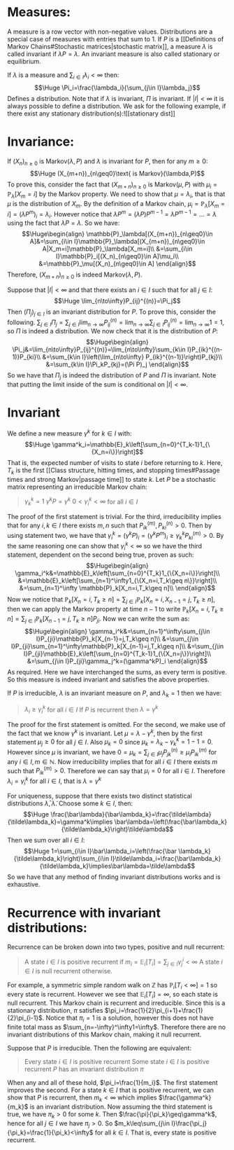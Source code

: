 
# Measures:

A measure is a row vector with non-negative values. Distributions are a special case of measures with entries that sum to $1$. If $P$ is a [[Definitions of Markov Chains#Stochastic matrices|stochastic matrix]], a measure $\lambda$ is called invariant if $\lambda P=\lambda$. An invariant measure is also called stationary or equilibrium.

If $\lambda$ is a measure and $\sum_{i\in I}\lambda_i<\infty$ then:$$\Huge \Pi_i=\frac{\lambda_i}{\sum_{j\in I}\lambda_j}$$Defines a distribution. Note that if $\lambda$ is invariant, $\Pi$ is invariant. If $|I|<\infty$ it is always possible to define a distribution. We ask for the following example, if there exist any stationary distribution(s):![[stationary dist]]
# Invariance:

If $(X_n)_{n\geq0}$ is $\text{Markov}(\lambda,P)$ and $\lambda$ is invariant for $P$, then for any $m\geq0$:$$\Huge (X_{m+n})_{n\geq0}\text{ is Markov}(\lambda,P)$$To prove this, consider the fact that $(X_{m+n})_{n\geq0}$ is $\text{Markov}(\mu,P)$ with $\mu_i=\mathbb{P}_\lambda[X_m=i]$ by the Markov property. We need to show that $\mu=\lambda_i$, that is that $\mu$ is the distribution of $X_m$. By the definition of a Markov chain, $\mu_i=\mathbb{P}_\lambda[X_m=i]=(\lambda P^m)_i=\lambda_i$. However notice that $\lambda P^m=(\lambda P)P^{m-1}=\lambda P^{m-1}=\dots=\lambda$ using the fact that $\lambda P=\lambda$. So we have:$$\Huge\begin{align}
\mathbb{P}_\lambda[(X_{m+n})_{n\geq0}\in A]&=\sum_{i\in I}\mathbb{P}_\lambda[(X_{m+n})_{n\geq0}\in A|X_m=i]\mathbb{P}_\lambda[X_m=i]\\
&=\sum_{i\in I}\mathbb{P}_i[(X_n)_{n\geq0}\in A]\mu_i\\
&=\mathbb{P}_\mu[(X_n)_{n\geq0}\in A]
\end{align}$$Therefore, $(X_{m+n})_{n\geq0}$ is indeed $\text{Markov}(\lambda,P)$.

Suppose that $|I|<\infty$ and that there exists an $i\in I$ such that for all $j\in I$:$$\Huge \lim_{n\to\infty}P_{ij}^{(n)}=\Pi_j$$Then $(\Pi_j)_{j\in I}$ is an invariant distribution for $P$. To prove this, consider the following. $\sum_{j\in I}\Pi_j=\sum_{j\in I}\lim_{n\to\infty}P_{ij}^{(n)}=\lim_{n\to\infty}\sum_{j\in I}P_{ij}^{(n)}=\lim_{n\to\infty}1=1$, so $\Pi$ is indeed a distribution. We now check that it is the distribution of $P$:$$\Huge\begin{align}
\Pi_j&=\lim_{n\to\infty}P_{ij}^{(n)}=\lim_{n\to\infty}\sum_{k\in I}P_{ik}^{(n-1)}P_{ki}\\
&=\sum_{k\in I}\left(\lim_{n\to\infty} P_{ik}^{(n-1)}\right)P_{kj}\\
&=\sum_{k\in I}\Pi_kP_{kj}=(\Pi P)_j
\end{align}$$So we have that $\Pi_j$ is indeed the distribution of $P$ and $\Pi$ is invariant. Note that putting the limit inside of the sum is conditional on $|I|<\infty$.

# Invariant 

We define a new measure $\gamma^k$ for $k\in I$ with:$$\Huge \gamma^k_i=\mathbb{E}_k\left[\sum_{n=0}^{T_k-1}1_{\{X_n=i\}}\right]$$That is, the expected number of visits to state $i$ before returning to $k$. Here, $T_k$ is the first [[Class structure, hitting times, and stopping times#Passage times and strong Markov|passage time]] to state $k$. Let $P$ be a stochastic matrix representing an irreducible Markov chain:
> $\gamma_k^k=1$
> $\gamma^kP=\gamma^k$
> $0<\gamma^k_i<\infty$ for all $i\in I$

The proof of the first statement is trivial. For the third, irreducibility implies that for any $i,k\in I$ there exists $m,n$ such that $P_{ik}^{(m)},P_{ki}^{(n)}>0$. Then by using statement two, we have that $\gamma_i^k=(\gamma^kP)_i=(\gamma^kP^m)_i\geq\gamma_k^kP_{ki}^{(m)}>0$. By the same reasoning one can show that $\gamma_i^k<\infty$ so we have the third statement, dependent on the second being true, proven as such:$$\Huge\begin{align}
\gamma_i^k&=\mathbb{E}_k\left[\sum_{n=0}^{T_k}1_{\{X_n=i\}}\right]\\
&=\mathbb{E}_k\left[\sum_{n=1}^\infty1_{\{X_n=i,T_k\geq n\}}\right]\\
&=\sum_{n=1}^\infty \mathbb{P}_k[X_n=i,T_k\geq n]\\
\end{align}$$Now we notice that $\mathbb{P}_k[X_n=i,T_k\geq n]=\sum_{j\in I}\mathbb{P}_k[X_n=i,X_{n-1}=j,T_k\geq n]$, then we can apply the Markov property at time $n-1$ to write $\mathbb{P}_k[X_n=i,T_k\geq n]=\sum_{j\in I}\mathbb{P}_k[X_{n-1}=j,T_k\geq n]P_{ji}$. Now we can write the sum as:$$\Huge\begin{align}
\gamma_i^k&=\sum_{n=1}^\infty\sum_{j\in I}P_{ji}\mathbb{P}_k[X_{n-1}=j,T_k\geq n]\\
&=\sum_{j\in I}P_{ji}\sum_{n=1}^\infty\mathbb{P}_k[X_{n-1}=j,T_k\geq n]\\
&=\sum_{j\in I}P_{ji}\mathbb{E}_k\left[\sum_{n=0}^{T_k-1}1_{\{X_n=j\}}\right]\\
&=\sum_{j\in I}P_{ji}\gamma_j^k=(\gamma^kP)_i
\end{align}$$As required. Here we have interchanged the sums, as every term is positive. So this measure is indeed invariant and satisfies the above properties. 

If $P$ is irreducible, $\lambda$ is an invariant measure on $P$, and $\lambda_k=1$ then we have:
> $\lambda_i\geq \gamma_i^k$ for all $i\in I$
> If $P$ is recurrent then $\lambda=\gamma^k$

The proof for the first statement is omitted. For the second, we make use of the fact that we know $\gamma^k$ is invariant. Let $\mu=\lambda-\gamma^k$, then by the first statement $\mu_j\geq0$ for all $j\in I$. Also $\mu_k=0$ since $\mu_k=\lambda_k-\gamma^k_k=1-1=0$. However since $\mu$ is invariant, we have $0=\mu_k=\sum_{j\in I}\mu_jP_{jk}^{(n)}\geq\mu_iP_{ik}^{(m)}$ for any $i\in I,m\in\mathbb{N}$. Now irreducibility implies that for all $i\in I$ there exists $m$ such that $P_{ik}^{(m)}>0$. Therefore we can say that $\mu_i=0$ for all $i\in I$. Therefore $\lambda_i=\gamma_i^k$ for all $i\in I$, that is $\lambda=\gamma^k$

For uniqueness, suppose that there exists two distinct statistical distributions $\bar\lambda,\tilde\lambda$. Choose some $k\in I$, then:$$\Huge \frac{\bar\lambda}{\bar\lambda_k}=\frac{\tilde\lambda}{\tilde\lambda_k}=\gamma^k\implies \bar\lambda=\left(\frac{\bar\lambda_k}{\tilde\lambda_k}\right)\tilde\lambda$$Then we sum over all $i\in I$:$$\Huge 1=\sum_{i\in I}\bar\lambda_i=\left(\frac{\bar \lambda_k}{\tilde\lambda_k}\right)\sum_{i\in I}\tilde\lambda_i=\frac{\bar\lambda_k}{\tilde\lambda_k}\implies\bar\lambda=\tilde\lambda$$So we have that any method of finding invariant distributions works and is exhaustive.

# Recurrence with invariant distributions:

Recurrence can be broken down into two types, positive and null recurrent:
> A state $i\in I$ is positive recurrent if $m_i=\mathbb{E}_i[T_i]=\sum_{j\in I}\gamma_j^i<\infty$
> A state $i\in I$ is null recurrent otherwise.

For example, a symmetric simple random walk on $\mathbb{Z}$ has $\mathbb{P}_i[T_i<\infty]=1$ so every state is recurrent. However we see that $\mathbb{E}_i[T_i]=\infty$, so each state is null recurrent. This Markov chain is recurrent and irreducible. Since this is a stationary distribution, $\pi$ satisfies $\pi_i=\frac{1}{2}\pi_{i+1}+\frac{1}{2}\pi_{i-1}$. Notice that $\pi_i=1$ is a solution, however this does not have finite total mass as $\sum_{n=-\infty}^\infty1=\infty$. Therefore there are no invariant distributions of this Markov chain, making it null recurrent.

Suppose that $P$ is irreducible. Then the following are equivalent:
> Every state $i\in I$ is positive recurrent
> Some state $i\in I$ is positive recurrent
> $P$ has an invariant distribution $\pi$

When any and all of these hold, $\pi_i=\frac{1}{m_i}$. The first statement improves the second. For a state $k\in I$ that is positive recurrent, we can show that $P$ is recurrent, then $m_k<\infty$ which implies $\frac{\gamma^k}{m_k}$ is an invariant distribution. Now assuming the third statement is true, we have $\pi_k>0$ for some $k$. Then $\frac{\pi}{\pi_k}\geq\gamma^k$, hence for all $j\in I$ we have $\pi_j>0$. So $m_k\leq\sum_{j\in I}\frac{\pi_j}{\pi_k}=\frac{1}{\pi_k}<\infty$ for all $k\in I$. That is, every state is positive recurrent.